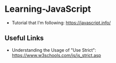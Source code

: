 # Learning-JavaScript
* Tutorial that I'm following: https://javascript.info/

## Useful Links
* Understanding the Usage of "Use Strict": https://www.w3schools.com/js/js_strict.asp
